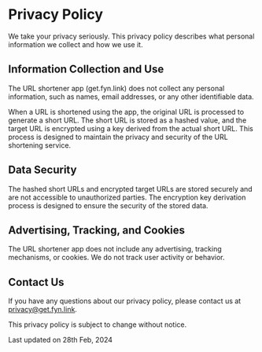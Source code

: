 # Privacy Policy

We take your privacy seriously. This privacy policy describes what personal information we collect and how we use it.

## Information Collection and Use

The URL shortener app (get.fyn.link) does not collect any personal information, such as names, email addresses, or any other identifiable data.

When a URL is shortened using the app, the original URL is processed to generate a short URL. The short URL is stored as a hashed value, and the target URL is encrypted using a key derived from the actual short URL. This process is designed to maintain the privacy and security of the URL shortening service.

## Data Security

The hashed short URLs and encrypted target URLs are stored securely and are not accessible to unauthorized parties. The encryption key derivation process is designed to ensure the security of the stored data.

## Advertising, Tracking, and Cookies

The URL shortener app does not include any advertising, tracking mechanisms, or cookies. We do not track user activity or behavior.

## Contact Us

If you have any questions about our privacy policy, please contact us at [privacy@get.fyn.link](mailto:privacy@get.fyn.link).

This privacy policy is subject to change without notice.

Last updated on 28th Feb, 2024